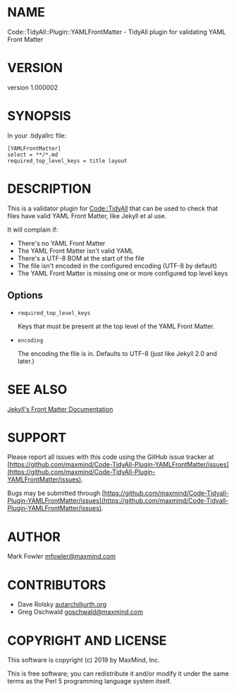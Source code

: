 # NAME

Code::TidyAll::Plugin::YAMLFrontMatter - TidyAll plugin for validating YAML Front Matter

# VERSION

version 1.000002

# SYNOPSIS

In your .tidyallrc file:

    [YAMLFrontMatter]
    select = **/*.md
    required_top_level_keys = title layout

# DESCRIPTION

This is a validator plugin for [Code::TidyAll](https://metacpan.org/pod/Code::TidyAll) that can be used to check
that files have valid YAML Front Matter, like Jekyll et al use.

It will complain if:

- There's no YAML Front Matter
- The YAML Front Matter isn't valid YAML
- There's a UTF-8 BOM at the start of the file
- The file isn't encoded in the configured encoding (UTF-8 by default)
- The YAML Front Matter is missing one or more configured top level keys

## Options

- `required_top_level_keys`

    Keys that must be present at the top level of the YAML Front Matter.

- `encoding`

    The encoding the file is in.  Defaults to UTF-8 (just like Jekyll 2.0 and
    later.)

# SEE ALSO

[Jekyll's Front Matter Documentation](https://jekyllrb.com/docs/frontmatter/)

# SUPPORT

Please report all issues with this code using the GitHub issue tracker at
[https://github.com/maxmind/Code-TidyAll-Plugin-YAMLFrontMatter/issues](https://github.com/maxmind/Code-TidyAll-Plugin-YAMLFrontMatter/issues).

Bugs may be submitted through [https://github.com/maxmind/Code-Tidyall-Plugin-YAMLFrontMatter/issues](https://github.com/maxmind/Code-Tidyall-Plugin-YAMLFrontMatter/issues).

# AUTHOR

Mark Fowler <mfowler@maxmind.com>

# CONTRIBUTORS

- Dave Rolsky <autarch@urth.org>
- Greg Oschwald <goschwald@maxmind.com>

# COPYRIGHT AND LICENSE

This software is copyright (c) 2019 by MaxMind, Inc.

This is free software; you can redistribute it and/or modify it under
the same terms as the Perl 5 programming language system itself.
